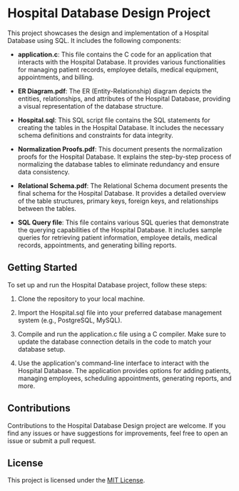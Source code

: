 # Hospital Database Design Project

This project showcases the design and implementation of a Hospital Database using SQL. It includes the following components:

- **application.c**: This file contains the C code for an application that interacts with the Hospital Database. It provides various functionalities for managing patient records, employee details, medical equipment, appointments, and billing.

- **ER Diagram.pdf**: The ER (Entity-Relationship) diagram depicts the entities, relationships, and attributes of the Hospital Database, providing a visual representation of the database structure.

- **Hospital.sql**: This SQL script file contains the SQL statements for creating the tables in the Hospital Database. It includes the necessary schema definitions and constraints for data integrity.

- **Normalization Proofs.pdf**: This document presents the normalization proofs for the Hospital Database. It explains the step-by-step process of normalizing the database tables to eliminate redundancy and ensure data consistency.

- **Relational Schema.pdf**: The Relational Schema document presents the final schema for the Hospital Database. It provides a detailed overview of the table structures, primary keys, foreign keys, and relationships between the tables.

- **SQL Query file**: This file contains various SQL queries that demonstrate the querying capabilities of the Hospital Database. It includes sample queries for retrieving patient information, employee details, medical records, appointments, and generating billing reports.

## Getting Started

To set up and run the Hospital Database project, follow these steps:

1. Clone the repository to your local machine.

2. Import the Hospital.sql file into your preferred database management system (e.g., PostgreSQL, MySQL).

3. Compile and run the application.c file using a C compiler. Make sure to update the database connection details in the code to match your database setup.

4. Use the application's command-line interface to interact with the Hospital Database. The application provides options for adding patients, managing employees, scheduling appointments, generating reports, and more.

## Contributions

Contributions to the Hospital Database Design project are welcome. If you find any issues or have suggestions for improvements, feel free to open an issue or submit a pull request.

## License

This project is licensed under the [MIT License](LICENSE).

